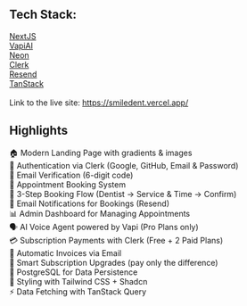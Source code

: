 ## Tech Stack:
[NextJS](https://nextjs.org/) <br>
[VapiAI](https://vapi.ai/) <br>
[Neon](https://neon.com/) <br>
[Clerk](https://clerk.com/) <br>
[Resend](https://resend.com/) <br>
[TanStack](https://tanstack.com/) <br>
<br>
Link to the live site: https://smiledent.vercel.app/

## Highlights
🏠 Modern Landing Page with gradients & images <br>
🔐 Authentication via Clerk (Google, GitHub, Email & Password) <br>
🔑 Email Verification (6-digit code) <br>
📅 Appointment Booking System <br>
🦷 3-Step Booking Flow (Dentist → Service & Time → Confirm) <br>
📩 Email Notifications for Bookings (Resend) <br>
📊 Admin Dashboard for Managing Appointments <br>
🗣️ AI Voice Agent powered by Vapi (Pro Plans only) <br>
💳 Subscription Payments with Clerk (Free + 2 Paid Plans) <br>
🧾 Automatic Invoices via Email <br>
💸 Smart Subscription Upgrades (pay only the difference) <br>
📂 PostgreSQL for Data Persistence <br>
🎨 Styling with Tailwind CSS + Shadcn <br>
⚡ Data Fetching with TanStack Query <br>